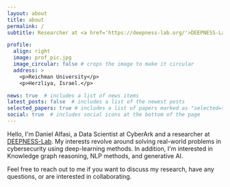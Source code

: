 ```yaml
---
layout: about
title: about
permalink: /
subtitle: Researcher at <a href='https://deepness-lab.org/'>DEEPNESS-Lab</a> | Data Scientist @ CyberArk

profile:
  align: right
  image: prof_pic.jpg
  image_circular: false # crops the image to make it circular
  address: >
    <p>Reichman University</p>
    <p>Herzliya, Israel.</p>

news: true  # includes a list of news items
latest_posts: false  # includes a list of the newest posts
selected_papers: true # includes a list of papers marked as "selected={true}"
social: true  # includes social icons at the bottom of the page
---
```


Hello, I'm Daniel Alfasi, a Data Scientist at CyberArk and a researcher at <a href='https://deepness-lab.org/'>DEEPNESS-Lab</a>. My interests revolve around solving real-world problems in cybersecurity using deep-learning methods. In addition, I'm interested in Knowledge graph reasoning, NLP methods, and generative AI.

Feel free to reach out to me if you want to discuss my research, have any questions, or are interested in collaborating.

